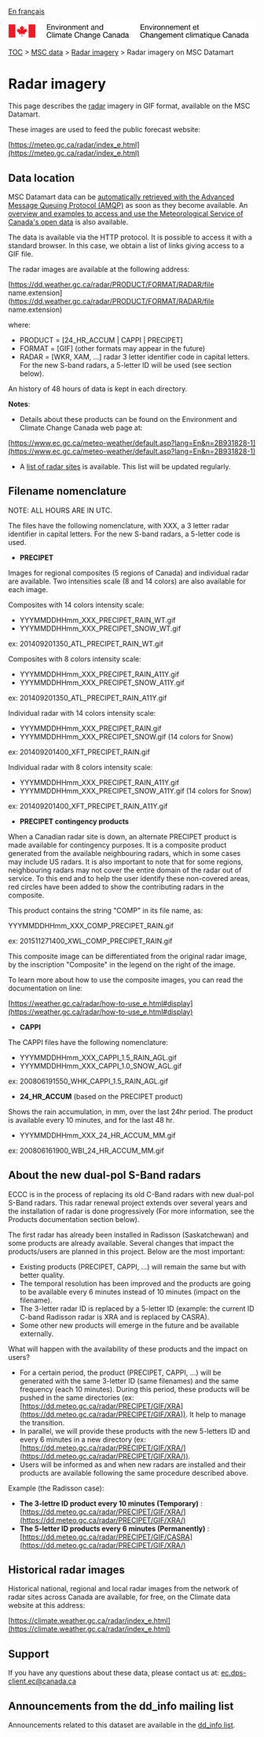 [En français](readme_radarimage-datamart_fr.md)

![ECCC logo](../../img_eccc-logo.png)

[TOC](../../readme_en.md) > [MSC data](../readme_en.md) > [Radar imagery](readme_radar_en.md) > Radar imagery on MSC Datamart

# Radar imagery

This page describes the [radar](readme_radar_en.md) imagery in GIF format, available on the MSC Datamart.

These images are used to feed the public forecast website:

[https://meteo.gc.ca/radar/index_e.html](https://meteo.gc.ca/radar/index_e.html)

## Data location

MSC Datamart data can be [automatically retrieved with the Advanced Message Queuing Protocol (AMQP)](../../msc-datamart/amqp_en.md) as soon as they become available. An [overview and examples to access and use the Meteorological Service of Canada's open data](../../usage/readme_en.md) is also available.

The data is available via the HTTP protocol. It is possible to access it with a standard browser. In this case, we obtain a list of links giving access to a GIF file.

The radar images are available at the following address:

[https://dd.weather.gc.ca/radar/PRODUCT/FORMAT/RADAR/file name.extension](https://dd.weather.gc.ca/radar/PRODUCT/FORMAT/RADAR/file name.extension)

where:

* PRODUCT = [24_HR_ACCUM | CAPPI | PRECIPET]
* FORMAT = [GIF] (other formats may appear in the future)
* RADAR = [WKR, XAM, ...]  radar 3 letter identifier code in capital letters. For the new S-band radars, a 5-letter ID will be used (see section below).

An history of 48 hours of data is kept in each directory.

__Notes__: 

* Details about these products can be found on the Environment and Climate Change Canada web page at:

[https://www.ec.gc.ca/meteo-weather/default.asp?lang=En&n=2B931828-1](https://www.ec.gc.ca/meteo-weather/default.asp?lang=En&n=2B931828-1)

* A [list of radar sites](https://collaboration.cmc.ec.gc.ca/cmc/cmos/public_doc/msc-data/obs_radar/liste_radars_2019.pdf) is available. This list will be updated regularly.

## Filename nomenclature

NOTE: ALL HOURS ARE IN UTC.

The files have the following nomenclature, with XXX, a 3 letter radar identifier in capital letters. For the new S-band radars, a 5-letter code is used.

* __PRECIPET__

Images for regional composites (5 regions of Canada) and individual radar are available. Two intensities scale (8 and 14 colors) are also available for each image. 

Composites with 14 colors intensity scale:

* YYYMMDDHHmm_XXX_PRECIPET_RAIN_WT.gif 
* YYYMMDDHHmm_XXX_PRECIPET_SNOW_WT.gif 

ex: 201409201350_ATL_PRECIPET_RAIN_WT.gif

Composites with 8 colors intensity scale:

* YYYMMDDHHmm_XXX_PRECIPET_RAIN_A11Y.gif 
* YYYMMDDHHmm_XXX_PRECIPET_SNOW_A11Y.gif 

ex: 201409201350_ATL_PRECIPET_RAIN_A11Y.gif

Individual radar with 14 colors intensity scale:

* YYYMMDDHHmm_XXX_PRECIPET_RAIN.gif 
* YYYMMDDHHmm_XXX_PRECIPET_SNOW.gif (14 colors for Snow)

ex: 201409201400_XFT_PRECIPET_RAIN.gif

Individual radar with 8 colors intensity scale:

* YYYMMDDHHmm_XXX_PRECIPET_RAIN_A11Y.gif 
* YYYMMDDHHmm_XXX_PRECIPET_SNOW_A11Y.gif (14 colors for Snow)

ex: 201409201400_XFT_PRECIPET_RAIN_A11Y.gif

* __PRECIPET contingency products__

When a Canadian radar site is down, an alternate PRECIPET product is made available for contingency purposes. It is a composite product generated from the available neighbouring radars, which in some cases may include US radars. It is also important to note that for some regions, neighbouring radars may not cover the entire domain of the radar out of service. 
To this end and to help the user identify these non-covered areas, red circles have been added to show the contributing radars in the composite.

This product contains the string "COMP" in its file name, as:

YYYMMDDHHmm_XXX_COMP_PRECIPET_RAIN.gif

ex: 201511271400_XWL_COMP_PRECIPET_RAIN.gif

This composite image can be differentiated from the original radar image, by the inscription "Composite" in the legend on the right of the image.

To learn more about how to use the composite images, you can read the documentation on line:

[https://weather.gc.ca/radar/how-to-use_e.html#display](https://weather.gc.ca/radar/how-to-use_e.html#display)

* __CAPPI__

The CAPPI files have the following nomenclature:

* YYYMMDDHHmm_XXX_CAPPI_1.5_RAIN_AGL.gif
* YYYMMDDHHmm_XXX_CAPPI_1.0_SNOW_AGL.gif

ex: 200806191550_WHK_CAPPI_1.5_RAIN_AGL.gif

* __24_HR_ACCUM__ (based on the PRECIPET product)

Shows the rain accumulation, in mm, over the last 24hr period. The product is available every 10 minutes, and for the last 48 hr.
   
* YYYMMDDHHmm_XXX_24_HR_ACCUM_MM.gif

ex: 200806161900_WBI_24_HR_ACCUM_MM.gif

## About the new dual-pol S-Band radars

ECCC is in the process of replacing its old C-Band radars with new dual-pol S-Band radars. This radar renewal project extends over several years and the installation of radar is done progressively (For more information, see the Products documentation section below).

The first radar has already been installed in Radisson (Saskatchewan) and some products are already available. Several changes that impact the products/users are planned in this project. Below are the most important:

* Existing products (PRECIPET, CAPPI, …) will remain the same but with better quality.
* The temporal resolution has been improved and the products are going to be available every 6 minutes instead of 10 minutes (impact on the filename).
* The 3-letter radar ID is replaced by a 5-letter ID (example: the current ID C-band Radisson radar is XRA and is replaced by CASRA).
* Some other new products will emerge in the future and be available externally.

What will happen with the availability of these products and the impact on users?

* For a certain period, the product (PRECIPET, CAPPI, …) will be generated with the same 3-letter ID (same filenames) and the same frequency (each 10 minutes). During this period, these products will be pushed in the same directories (ex: [https://dd.meteo.gc.ca/radar/PRECIPET/GIF/XRA](https://dd.meteo.gc.ca/radar/PRECIPET/GIF/XRA)). It help to manage the transition.
* In parallel, we will provide these products with the new 5-letters ID and every 6 minutes in a new directory (ex: [https://dd.meteo.gc.ca/radar/PRECIPET/GIF/XRA/](https://dd.meteo.gc.ca/radar/PRECIPET/GIF/XRA/)).
* Users will be informed as and when new radars are installed and their products are available following the same procedure described above.

Example (the Radisson case):

* __The 3-lettre ID product every 10 minutes (Temporary)__ : [https://dd.meteo.gc.ca/radar/PRECIPET/GIF/XRA/](https://dd.meteo.gc.ca/radar/PRECIPET/GIF/XRA/)
* __The 5-letter ID products every 6 minutes (Permanently)__ : [https://dd.meteo.gc.ca/radar/PRECIPET/GIF/CASRA](https://dd.meteo.gc.ca/radar/PRECIPET/GIF/XRA/)

## Historical radar images

Historical national, regional and local radar images from the network of radar sites across Canada are available, for free, on the Climate data website at this address:

[https://climate.weather.gc.ca/radar/index_e.html](https://climate.weather.gc.ca/radar/index_e.html)

## Support

If you have any questions about these data, please contact us at: [ec.dps-client.ec@canada.ca](mailto:ec.dps-client.ec@canada.ca)

## Announcements from the dd_info mailing list 

Announcements related to this dataset are available in the [dd_info list](https://lists.ec.gc.ca/cgi-bin/mailman/listinfo/dd_info).